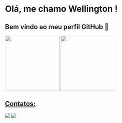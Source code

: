 # Olá, me chamo Wellington ! 
## Bem vindo ao meu perfil GitHub 👋

<div>
<a href="https://github.com/wellingtonmont22">
<img loading="lazy" height="180em" src="https://github-readme-stats.vercel.app/api/top-langs/?username=wellingtonmont22&layout=donut&langs_count=10&theme=shadow_blue"/>
<img loading="lazy" height="180em" src="https://github-readme-stats.vercel.app/api?username=wellingtonmont22&show_icons=true&theme=shadow_blue&include_all_commits=true&count_private=true"/>
</div>
  
## Contatos:

<div>
<a href = "mailto:wellington.m.alves@hotmail.com"><img loading="lazy" src="https://img.shields.io/badge/Microsoft_Outlook-0078D4?style=for-the-badge&logo=microsoft-outlook&logoColor=white" target="_blank"></a>
<a href="https://www.linkedin.com/in/wellington-monteiro-alves-da-silva-704187104/" target="_blank"><img loading="lazy" src="https://img.shields.io/badge/-LinkedIn-%230077B5?style=for-the-badge&logo=linkedin&logoColor=white" target="_blank"></a>   
</div>
